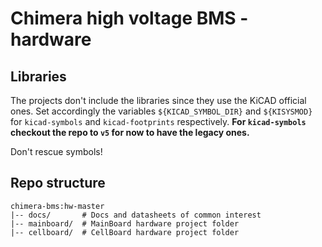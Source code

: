 # Chimera high voltage BMS  - hardware

## Libraries
The projects don't include the libraries since they use the KiCAD official ones.
Set accordingly the variables `${KICAD_SYMBOL_DIR}` and `${KISYSMOD}` for 
`kicad-symbols` and `kicad-footprints` respectively.
**For `kicad-symbols` checkout the repo to `v5` for now to have the legacy ones.**

Don't rescue symbols!


## Repo structure
```
chimera-bms:hw-master
|-- docs/       # Docs and datasheets of common interest
|-- mainboard/  # MainBoard hardware project folder
|-- cellboard/  # CellBoard hardware project folder
```
